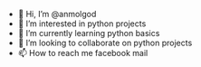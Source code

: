 - 👋 Hi, I’m @anmolgod
- 👀 I’m interested in python projects
- 🌱 I’m currently learning python basics
- 💞️ I’m looking to collaborate on python projects
- 📫 How to reach me facebook mail

<!---
anmolgod/anmolgod is a ✨ special ✨ repository because its `README.md` (this file) appears on your GitHub profile.
You can click the Preview link to take a look at your changes.
--->
